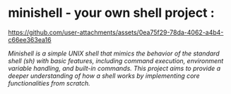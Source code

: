 # minishell - your own shell project :  

https://github.com/user-attachments/assets/0ea75f29-78da-4062-a4b4-c66ee363ea16

*Minishell is a simple UNIX shell that mimics the behavior of the standard shell (sh) with basic features, including command execution, environment variable handling, and built-in commands. This project aims to provide a deeper understanding of how a shell works by implementing core functionalities from scratch.*  
